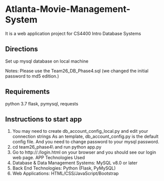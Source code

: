 # Atlanta-Movie-Management-System
It is a web application project for CS4400 Intro Database Systems

## Directions

Set up mysql database on local machine

Notes: Please use the Team26_DB_Phase4.sql (we changed the initial password to md5 edition.)

## Requirements
python 3.7
flask, pymysql, requests

## Instructions to start app

1. You may need to create db_account_config_local.py and edit your connection strings
As an template, db_account_config.py is the default config file. And you need to change
password to your mysql password.
2. cd team26_phase4\ and run python app.py
3. Go to http://<localhost>:<port>/login.html on your browser and you should see our
login web page.
APP Technologies Used
1. Database & Data Management Systems: MySQL v8.0 or later
2. Back End Technologies: Python (Flask, PyMySQL)
3. Web Applications: HTML/CSS/JavaScript/Bootstrap